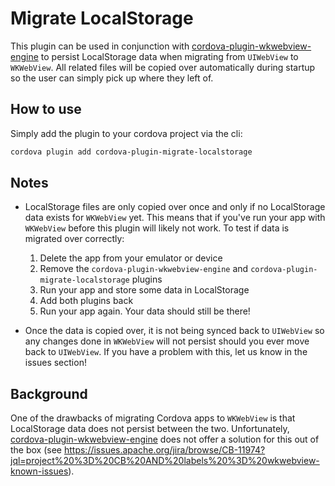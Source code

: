 # Migrate LocalStorage

This plugin can be used in conjunction with
[cordova-plugin-wkwebview-engine](https://github.com/apache/cordova-plugin-wkwebview-engine)
to persist LocalStorage data when migrating from `UIWebView` to `WKWebView`. All related
files will be copied over automatically during startup so the user can simply pick up where they
left of.

## How to use

Simply add the plugin to your cordova project via the cli:
```sh
cordova plugin add cordova-plugin-migrate-localstorage
```

## Notes

- LocalStorage files are only copied over once and only if no LocalStorage data exists for `WKWebView`
yet. This means that if you've run your app with `WKWebView` before this plugin will likely not work.
To test if data is migrated over correctly:
    1. Delete the app from your emulator or device
    2. Remove the `cordova-plugin-wkwebview-engine` and `cordova-plugin-migrate-localstorage` plugins
    3. Run your app and store some data in LocalStorage
    4. Add both plugins back
    5. Run your app again. Your data should still be there!

- Once the data is copied over, it is not being synced back to `UIWebView` so any changes done in
`WKWebView` will not persist should you ever move back to `UIWebView`. If you have a problem with this,
let us know in the issues section!

## Background

One of the drawbacks of migrating Cordova apps to `WKWebView` is that LocalStorage data does
not persist between the two. Unfortunately,
[cordova-plugin-wkwebview-engine](https://github.com/apache/cordova-plugin-wkwebview-engine)
does not offer a solution for this out of the box (see
https://issues.apache.org/jira/browse/CB-11974?jql=project%20%3D%20CB%20AND%20labels%20%3D%20wkwebview-known-issues).
